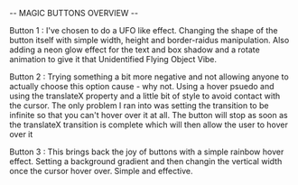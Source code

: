 -- MAGIC BUTTONS OVERVIEW --

Button 1 : 
I've chosen to do a UFO like effect. Changing the shape of the button itself with simple width, height and border-raidus manipulation. Also adding a neon glow effect for the text and box shadow and a rotate animation to give it that Unidentified Flying Object Vibe.


Button 2 : 
Trying something a bit more negative and not allowing anyone to actually choose this option cause - why not. Using a hover psuedo and using the translateX property and a little bit of style to avoid contact with the cursor. The only problem I ran into was setting the transition to be infinite so that you can't hover over it at all. The button will stop as soon as the translateX transition is complete which will then allow the user to hover over it


Button 3 :
This brings back the joy of buttons with a simple rainbow hover effect. Setting a background gradient and then changin the vertical width once the cursor hover over. Simple and effective.


